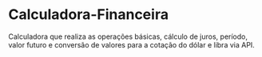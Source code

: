 # Calculadora-Financeira
Calculadora que realiza as operações básicas, cálculo de juros, período, valor futuro e conversão de valores para a cotação do dólar e libra via API. 

